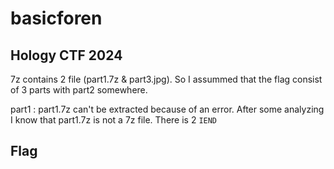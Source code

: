 # basicforen
## Hology CTF 2024

7z contains 2 file (part1.7z & part3.jpg). So I assummed that the flag consist of 3 parts with part2 somewhere.

part1 : 
part1.7z can't be extracted because of an error. After some analyzing I know that part1.7z is not a 7z file. There is 2 `IEND`

## Flag
